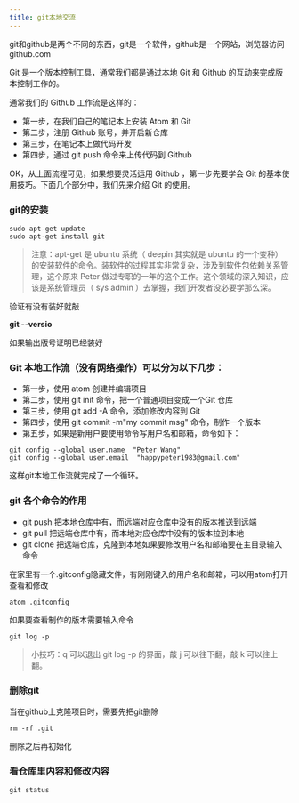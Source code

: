 ```yaml
---
title: git本地交流
---
```


git和github是两个不同的东西，git是一个软件，github是一个网站，浏览器访问github.com

Git 是一个版本控制工具，通常我们都是通过本地 Git 和 Github 的互动来完成版本控制工作的。

通常我们的 Github 工作流是这样的：

- 第一步，在我们自己的笔记本上安装 Atom 和 Git
- 第二步，注册 Github 账号，并开启新仓库
- 第三步，在笔记本上做代码开发
- 第四步，通过 git push 命令来上传代码到 Github

OK，从上面流程可见，如果想要灵活运用 Github ，第一步先要学会 Git 的基本使用技巧。下面几个部分中，我们先来介绍 Git 的使用。

### git的安装

```
sudo apt-get update
sudo apt-get install git
```
> 注意：apt-get 是 ubuntu 系统（ deepin 其实就是 ubuntu 的一个变种）的安装软件的命令。装软件的过程其实非常复杂，涉及到软件包依赖关系管理，这个原来 Peter 做过专职的一年的这个工作。这个领域的深入知识，应该是系统管理员（ sys admin ）去掌握，我们开发者没必要学那么深。

验证有没有装好就敲

**git --versio**

如果输出版号证明已经装好

### Git 本地工作流（没有网络操作）可以分为以下几步：

- 第一步，使用 atom 创建并编辑项目
- 第二步，使用 git init 命令，把一个普通项目变成一个Git 仓库
- 第三步，使用 git add -A 命令，添加修改内容到 Git
- 第四步，使用 git commit -m"my commit msg" 命令，制作一个版本
- 第五步，如果是新用户要使用命令写用户名和邮箱，命令如下：

```
git config --global user.name  "Peter Wang"
git config --global user.email  "happypeter1983@gmail.com"
```
这样git本地工作流就完成了一个循环。

### git 各个命令的作用

- git push 把本地仓库中有，而远端对应仓库中没有的版本推送到远端
- git pull 把远端仓库中有，而本地对应仓库中没有的版本拉到本地
- git clone 把远端仓库，克隆到本地如果要修改用户名和邮箱要在主目录输入命令

在家里有一个.gitconfig隐藏文件，有刚刚键入的用户名和邮箱，可以用atom打开查看和修改
```
atom .gitconfig
```

如果要查看制作的版本需要输入命令

```
git log -p
```
> 小技巧：q 可以退出 git log -p 的界面，敲 j 可以往下翻，敲 k 可以往上翻。

### 删除git
当在github上克隆项目时，需要先把git删除

```
rm -rf .git
```
删除之后再初始化

### 看仓库里内容和修改内容

```
git status
```
